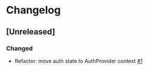 # Changelog

## [Unreleased]

### Changed

- Refactor: move auth state to AuthProvider context [#1](https://github.com/aaronskiba/SuperSetList/pull/1)
